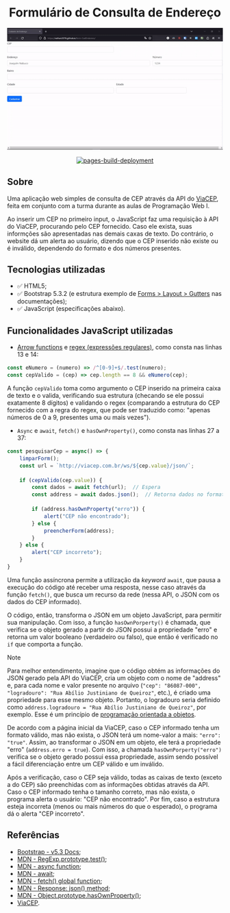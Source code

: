 <h1 align="center">Formulário de Consulta de Endereço</h1>
<p align="center"><img src="docs/example.gif" alt="GIF de exemplo" /></p>
<p align="center"><a href="https://github.com/Nathan2076/form-CadEndereco/actions/workflows/pages/pages-build-deployment"><img src="https://github.com/Nathan2076/form-CadEndereco/actions/workflows/pages/pages-build-deployment/badge.svg" alt="pages-build-deployment" /></a></p>

## Sobre

Uma aplicação web simples de consulta de CEP através da API do [ViaCEP](https://viacep.com.br), feita em conjunto com a turma durante as aulas de Programação Web I.

Ao inserir um CEP no primeiro input, o JavaScript faz uma requisição à API do ViaCEP, procurando pelo CEP fornecido. Caso ele exista, suas informções são apresentadas nas demais caxas de texto. Do contrário, o website dá um alerta ao usuário, dizendo que o CEP inserido não existe ou é inválido, dependendo do formato e dos números presentes.

## Tecnologias utilizadas

* ✅ HTML5;
* ✅ Bootstrap 5.3.2 (e estrutura exemplo de [Forms > Layout > Gutters](https://getbootstrap.com/docs/5.3/forms/layout/#gutters) nas documentações);
* ✅ JavaScript (especificações abaixo).

## Funcionalidades JavaScript utilizadas

* [Arrow functions](https://developer.mozilla.org/pt-BR/docs/Web/JavaScript/Reference/Functions/Arrow_functions) e [regex (expressões regulares)](https://developer.mozilla.org/pt-BR/docs/Web/JavaScript/Guide/Regular_Expressions), como consta nas linhas 13 e 14:

```js
const eNumero = (numero) => /^[0-9]+$/.test(numero);
const cepValido = (cep) => cep.length == 8 && eNumero(cep);
```

A função `cepValido` toma como argumento o CEP inserido na primeira caixa de texto e o valida, verificando sua estrutura (checando se ele possui exatamente 8 dígitos) e validando o regex (comparando a estrutura do CEP fornecido com a regra do regex, que pode ser traduzido como: "apenas números de 0 a 9, presentes uma ou mais vezes").

* `Async` e `await`, `fetch()` e `hasOwnProperty()`, como consta nas linhas 27 a 37:

```js
const pesquisarCep = async() => {
    limparForm();
    const url = `http://viacep.com.br/ws/${cep.value}/json/`;

    if (cepValido(cep.value)) {
        const dados = await fetch(url);  // Espera
        const address = await dados.json();  // Retorna dados no formato JSON
        
        if (address.hasOwnProperty("erro")) {
            alert("CEP não encontrado");
        } else {
            preencherForm(address);
        }
    } else {
        alert("CEP incorreto");
    }
}
```

Uma função assíncrona permite a utilização da *keyword* `await`, que pausa a execução do código até receber uma resposta, nesse caso através da função `fetch()`, que busca um recurso da rede (nessa API, o JSON com os dados do CEP informado).

O código, então, transforma o JSON em um objeto JavaScript, para permitir sua manipulação. Com isso, a função `hasOwnPorperty()` é chamada, que verifica se o objeto gerado a partir do JSON possui a propriedade "erro" e retorna um valor booleano (verdadeiro ou falso), que então é verificado no `if` que comporta a função.

> [!NOTE]
> Para melhor entendimento, imagine que o código obtém as informações do JSON gerado pela API do ViaCEP, cria um objeto com o nome de "address" e, para cada nome e valor presente no arquivo (`"cep": "86087-000", "logradouro": "Rua Abílio Justiniano de Queiroz"`, etc.), é criado uma propriedade para esse mesmo objeto. Portanto, o logradouro seria definido como `address.logradouro = "Rua Abílio Justiniano de Queiroz"`, por exemplo. Esse é um princípio de [programação orientada a objetos](https://pt.wikipedia.org/wiki/Programação_orientada_a_objetos).
> 
> De acordo com a página inicial da ViaCEP, caso o CEP informado tenha um formato válido, mas não exista, o JSON terá um nome-valor a mais: `"erro": "true"`. Assim, ao transformar o JSON em um objeto, ele terá a propriedade "erro" (`address.erro = true`). Com isso, a chamada `hasOwnPorperty("erro")` verifica se o objeto gerado possui essa propriedade, assim sendo possível a fácil diferenciação entre um CEP válido e um inválido.

Após a verificação, caso o CEP seja válido, todas as caixas de texto (exceto a do CEP) são preenchidas com as informações obtidas através da API. Caso o CEP informado tenha o tamanho correto, mas não exista, o programa alerta o usuário: "CEP não encontrado". Por fim, caso a estrutura esteja incorreta (menos ou mais números do que o esperado), o programa dá o alerta "CEP incorreto".

## Referências

* [Bootstrap - v5.3 Docs](https://getbootstrap.com/docs/5.3/forms/layout/#gutters);
* [MDN - RegExp.prototype.test()](https://developer.mozilla.org/en-US/docs/Web/JavaScript/Reference/Global_Objects/RegExp/test);
* [MDN - async function](https://developer.mozilla.org/en-US/docs/Web/JavaScript/Reference/Statements/async_function);
* [MDN - await](https://developer.mozilla.org/en-US/docs/Web/JavaScript/Reference/Operators/await);
* [MDN - fetch() global function](https://developer.mozilla.org/en-US/docs/Web/API/fetch);
* [MDN - Response: json() method](https://developer.mozilla.org/en-US/docs/Web/API/Response/json);
* [MDN - Object.prototype.hasOwnProperty()](https://developer.mozilla.org/en-US/docs/Web/JavaScript/Reference/Global_Objects/Object/hasOwnProperty);
* [ViaCEP](https://viacep.com.br).
